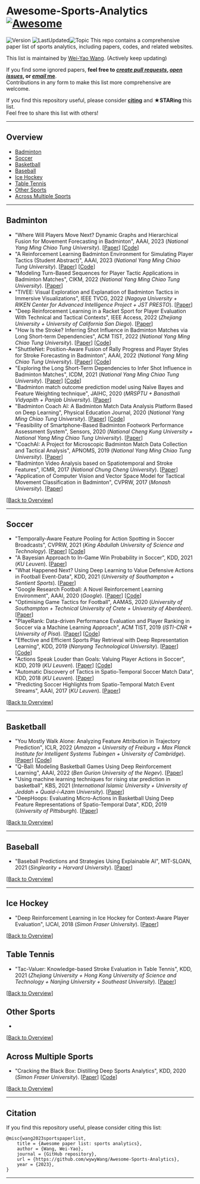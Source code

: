 # Awesome-Sports-Analytics [![Awesome](https://awesome.re/badge-flat.svg)](https://awesome.re)
![Version](https://img.shields.io/badge/Version-1.0-ff69b4.svg) ![LastUpdated](https://img.shields.io/badge/LastUpdated-2023.02-lightgrey.svg)![Topic](https://img.shields.io/badge/Topic-sports%20analytics-yellow?logo=github)
This repo contains a comprehensive paper list of sports analytics, including papers, codes, and related websites.


This list is maintained by [Wei-Yao Wang](https://wywywang.github.io/). (Actively keep updating)


If you find some ignored papers, **feel free to [*create pull requests*](https://github.com/wywyWang/Awesome-Sports-Analytics/blob/main/How-to-PR.md), [*open issues*](https://github.com/wywyWang/Awesome-Sports-Analytics/issues/new), or [*email* me](mailto:sf1638.cs05@nctu.edu.tw)**. <br> 
Contributions in any form to make this list more comprehensive are welcome.


If you find this repository useful, please consider **[citing](#citation)** and **★STARing** this list. <br>
Feel free to share this list with others!

---

## Overview
- [Badminton](#badminton)
- [Soccer](#soccer)
- [Basketball](#basketball)
- [Baseball](#baseball)
- [Ice Hockey](#ice-hockey)
- [Table Tennis](#table-tennis)
- [Other Sports](#other-sports)
- [Across Multiple Sports](#across-multiple-sports)

---

## Badminton
- "Where Will Players Move Next? Dynamic Graphs and Hierarchical Fusion for Movement Forecasting in Badminton", AAAI, 2023 (*National Yang Ming Chiao Tung University*). [[Paper](https://arxiv.org/abs/2211.12217)] [[Code](https://github.com/wywyWang/CoachAI-Projects/tree/main/Movement%20Forecasting)]
- "A Reinforcement Learning Badminton Environment for Simulating Player Tactics (Student Abstract)", AAAI, 2023 (*National Yang Ming Chiao Tung University*). [[Paper](https://arxiv.org/abs/2211.12234)] [[Code](https://github.com/wywyWang/CoachAI-Projects/tree/main/Strategic%20Environment)]
- "Modeling Turn-Based Sequences for Player Tactic Applications in Badminton Matches", CIKM, 2022 (*National Yang Ming Chiao Tung University*). [[Paper](https://dl.acm.org/doi/abs/10.1145/3511808.3557820)]
- "TIVEE: Visual Exploration and Explanation of Badminton Tactics in Immersive Visualizations", IEEE TVCG, 2022 (*Nagoya University + RIKEN Center for Advanced Intelligence Project + JST PRESTO*). [[Paper](https://ieeexplore.ieee.org/document/9557225)]
- "Deep Reinforcement Learning in a Racket Sport for Player Evaluation With Technical and Tactical Contexts", IEEE Access, 2022 (*Zhejiang University + University of California San Diego*). [[Paper](https://ieeexplore.ieee.org/document/9775086)]
- "How Is the Stroke? Inferring Shot Influence in Badminton Matches via Long Short-term Dependencies", ACM TIST, 2022 (*National Yang Ming Chiao Tung University*). [[Paper](https://dl.acm.org/doi/full/10.1145/3551391)] [[Code](https://github.com/wywyWang/CoachAI-Projects/tree/main/Shot%20Influence)]
- "ShuttleNet: Position-Aware Fusion of Rally Progress and Player Styles for Stroke Forecasting in Badminton", AAAI, 2022 (*National Yang Ming Chiao Tung University*). [[Paper](https://ojs.aaai.org/index.php/AAAI/article/view/20341)] [[Code](https://github.com/wywyWang/CoachAI-Projects/tree/main/Stroke%20Forecasting)]
- "Exploring the Long Short-Term Dependencies to Infer Shot Influence in Badminton Matches", ICDM, 2021 (*National Yang Ming Chiao Tung University*). [[Paper](https://ieeexplore.ieee.org/document/9679184)] [[Code](https://github.com/wywyWang/CoachAI-Projects/tree/main/Shot%20Influence)]
- "Badminton match outcome prediction model using Naïve Bayes and Feature Weighting technique", JAIHC, 2020 (*MRSPTU + Banasthali Vidyapith + Panjab University*). [[Paper](https://link.springer.com/article/10.1007/s12652-020-02578-8)]
- "Badminton Coach AI: A Badminton Match Data Analysis Platform Based on Deep Learning", Physical Education Journal, 2020 (*National Yang Ming Chiao Tung University*). [[Paper](https://www.airitilibrary.com/Publication/alDetailedMesh?docid=10247297-202006-202007060015-202007060015-201-213)] [[Code](https://github.com/wywyWang/CoachAI-Projects/tree/main/Visualization%20Platform)]
- "Feasibility of Smartphone-Based Badminton Footwork Performance Assessment System", Sensors, 2020 (*National Cheng Kung University + National Yang Ming Chiao Tung University*). [[Paper](https://www.mdpi.com/1424-8220/20/21/6035)]
- "CoachAI: A Project for Microscopic Badminton Match Data Collection and Tactical Analysis", APNOMS, 2019 (*National Yang Ming Chiao Tung University*). [[Paper](https://ieeexplore.ieee.org/document/8893039)]
- "Badminton Video Analysis based on Spatiotemporal and Stroke Features", ICMR, 2017 (*National Chung Cheng University*). [[Paper](https://dl.acm.org/doi/10.1145/3078971.3079032)]
- "Application of Computer Vision and Vector Space Model for Tactical Movement Classification in Badminton", CVPRW, 2017 (*Monash University*). [[Paper](https://ieeexplore.ieee.org/document/8014756)]

[[Back to Overview](#overview)]

---

## Soccer
- "Temporally-Aware Feature Pooling for Action Spotting in Soccer Broadcasts", CVPRW, 2021 (*King Abdullah University of Science and Technology*). [[Paper](https://www.computer.org/csdl/proceedings-article/cvprw/2021/489900e485/1yVzM2e6PhC)] [[Code](https://github.com/SilvioGiancola/SoccerNetv2-DevKit/tree/main/Task1-ActionSpotting/TemporallyAwarePooling)]
- "A Bayesian Approach to In-Game Win Probability in Soccer", KDD, 2021 (*KU Leuven*). [[Paper](https://dl.acm.org/doi/10.1145/3447548.3467194)]
- "What Happened Next? Using Deep Learning to Value Defensive Actions in Football Event-Data", KDD, 2021 (*University of Southampton + Sentient Sports*). [[Paper](https://dl.acm.org/doi/10.1145/3447548.3467090)]
- "Google Research Football: A Novel Reinforcement Learning Environment", AAAI, 2020 (*Google*). [[Paper](https://arxiv.org/abs/1907.11180)] [[Code](https://github.com/google-research/football)]
- "Optimising Game Tactics for Football", AAMAS, 2020 (*University of Southampton + Technical University of Crete + University of Aberdeen*). [[Paper](https://dl.acm.org/doi/10.5555/3398761.3398783)]
- "PlayeRank: Data-driven Performance Evaluation and Player Ranking in Soccer via a Machine Learning Approach", ACM TIST, 2019 (*ISTI-CNR + University of Pisa*). [[Paper](https://dl.acm.org/doi/10.1145/3343172)] [[Code](https://github.com/mesosbrodleto/playerank)]
- "Effective and Efficient Sports Play Retrieval with Deep Representation Learning", KDD, 2019 (*Nanyang Technological University*). [[Paper](https://dl.acm.org/doi/10.1145/3292500.3330927)] [[Code](https://github.com/zhengwang125/play2vec)]
- "Actions Speak Louder than Goals: Valuing Player Actions in Soccer", KDD, 2019 (*KU Leuven*). [[Paper](https://dl.acm.org/doi/10.1145/3292500.3330758)] [[Code](https://github.com/ML-KULeuven/socceraction)]
- "Automatic Discovery of Tactics in Spatio-Temporal Soccer Match Data", KDD, 2018 (*KU Leuven*). [[Paper](https://dl.acm.org/doi/10.1145/3219819.3219832)]
- "Predicting Soccer Highlights from Spatio-Temporal Match Event Streams", AAAI, 2017 (*KU Leuven*). [[Paper](https://ojs.aaai.org/index.php/AAAI/article/view/10754)]

[[Back to Overview](#overview)]

---

## Basketball
- "You Mostly Walk Alone: Analyzing Feature Attribution in Trajectory Prediction", ICLR, 2022 (*Amazon + University of Freiburg + Max Planck Institute for Intelligent Systems Tubingen + University of Cambridge*). [[Paper](https://openreview.net/forum?id=POxF-LEqnF)] [[Code](https://github.com/amazon-science/explainable-trajectory-prediction)]
- "Q-Ball: Modeling Basketball Games Using Deep Reinforcement Learning", AAAI, 2022 (*Ben Gurion University of the Negev*). [[Paper](https://ojs.aaai.org/index.php/AAAI/article/view/20861)]
- "Using machine learning techniques for rising star prediction in basketball", KBS, 2021 (*International Islamic University + University of Jeddah + Quaid-i-Azam University*). [[Paper](https://www.sciencedirect.com/science/article/pii/S0950705120306353)]
- "DeepHoops: Evaluating Micro-Actions in Basketball Using Deep Feature Representations of Spatio-Temporal Data", KDD, 2019 (*University of Pittsburgh*). [[Paper](https://dl.acm.org/doi/10.1145/3292500.3330719)]

[[Back to Overview](#overview)]

---

## Baseball
- "Baseball Predictions and Strategies Using Explainable AI", MIT-SLOAN, 2021 (*Singlearity + Harvard University*). [[Paper](https://www.sloansportsconference.com/research-papers/baseball-predictions-and-strategies-using-explainable-ai)]

[[Back to Overview](#overview)]

---

## Ice Hockey
- "Deep Reinforcement Learning in Ice Hockey for Context-Aware Player Evaluation", IJCAI, 2018 (*Simon Fraser University*). [[Paper](https://dl.acm.org/doi/10.5555/3304222.3304246)]

[[Back to Overview](#overview)]

## Table Tennis
- "Tac-Valuer: Knowledge-based Stroke Evaluation in Table Tennis", KDD, 2021 (*Zhejiang University + Hong Kong University of Science and Technology + Nanjing University + Southeast University*). [[Paper](https://dl.acm.org/doi/10.1145/3447548.3467104)]

[[Back to Overview](#overview)]

## Other Sports
- 

[[Back to Overview](#overview)]

## Across Multiple Sports
- "Cracking the Black Box: Distilling Deep Sports Analytics", KDD, 2020 (*Simon Fraser University*). [[Paper](https://dl.acm.org/doi/10.1145/3394486.3403367)] [[Code](https://github.com/xiangyu-sun-789/Cracking-the-Black-Box-Distilling-Deep-Sports-Analytics)]

[[Back to Overview](#overview)]

---
## Citation
If you find this repository useful, please consider citing this list:
```
@misc{wang2023sportspaperlist,
    title = {Awesome paper list: sports analytics},
    author = {Wang, Wei-Yao},
    journal = {GitHub repository},
    url = {https://github.com/wywyWang/Awesome-Sports-Analytics},
    year = {2023},
}
```

---
